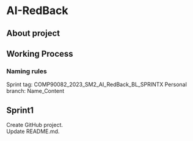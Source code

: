 # AI-RedBack
## About project
## Working Process
### Naming rules
Sprint tag: COMP90082_2023_SM2_AI_RedBack_BL_SPRINTX
Personal branch: Name_Content
## Sprint1
Create GitHub project.  
Update README.md.
